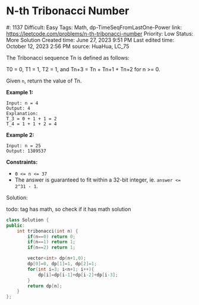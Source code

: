 # N-th Tribonacci Number

#: 1137
Difficult: Easy
Tags: Math, dp-TimeSeqFromLastOne-Power
link: https://leetcode.com/problems/n-th-tribonacci-number
Priority: Low
Status: More Solution
Created time: June 27, 2023 9:51 PM
Last edited time: October 12, 2023 2:56 PM
source: HuaHua, LC_75

The Tribonacci sequence Tn is defined as follows:

T0 = 0, T1 = 1, T2 = 1, and Tn+3 = Tn + Tn+1 + Tn+2 for n >= 0.

Given `n`, return the value of Tn.

**Example 1:**

```
Input: n = 4
Output: 4
Explanation:
T_3 = 0 + 1 + 1 = 2
T_4 = 1 + 1 + 2 = 4

```

**Example 2:**

```
Input: n = 25
Output: 1389537

```

**Constraints:**

- `0 <= n <= 37`
- The answer is guaranteed to fit within a 32-bit integer, ie. `answer <= 2^31 - 1`.

Solution:

todo: tag has math, so check if it has math solution

```cpp
class Solution {
public:
    int tribonacci(int n) {
        if(n==0) return 0;
        if(n==1) return 1;
        if(n==2) return 1;

        vector<int> dp(n+1,0);
        dp[0]=0, dp[1]=1, dp[2]=1;
        for(int i=3; i<n+1; i++){
            dp[i]=dp[i-1]+dp[i-2]+dp[i-3];
        }
        return dp[n];
    }
};
```